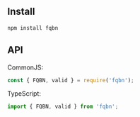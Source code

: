 ## Install

```sh
npm install fqbn
```

## API

CommonJS:

```js
const { FQBN, valid } = require('fqbn');
```

TypeScript:

```ts
import { FQBN, valid } from 'fqbn';
```
